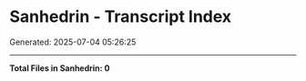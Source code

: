 # Sanhedrin - Transcript Index

Generated: 2025-07-04 05:26:25


---
**Total Files in Sanhedrin: 0**
